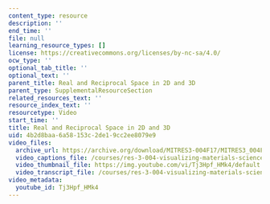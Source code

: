 ```yaml
---
content_type: resource
description: ''
end_time: ''
file: null
learning_resource_types: []
license: https://creativecommons.org/licenses/by-nc-sa/4.0/
ocw_type: ''
optional_tab_title: ''
optional_text: ''
parent_title: Real and Reciprocal Space in 2D and 3D
parent_type: SupplementalResourceSection
related_resources_text: ''
resource_index_text: ''
resourcetype: Video
start_time: ''
title: Real and Reciprocal Space in 2D and 3D
uid: 4b2d8baa-6a58-153c-2de1-9cc2ee8079e9
video_files:
  archive_url: https://archive.org/download/MITRES3-004F17/MITRES3_004F17_2017_anon3_300k.mp4
  video_captions_file: /courses/res-3-004-visualizing-materials-science-fall-2017/75c19084be99559297b4bc6b9fa4cf4b_Tj3Hpf_HMk4.vtt
  video_thumbnail_file: https://img.youtube.com/vi/Tj3Hpf_HMk4/default.jpg
  video_transcript_file: /courses/res-3-004-visualizing-materials-science-fall-2017/fb86afe2436ac64e598dc87ac789ec32_Tj3Hpf_HMk4.pdf
video_metadata:
  youtube_id: Tj3Hpf_HMk4
---
```

